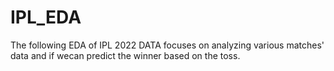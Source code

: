 # IPL_EDA
The following EDA of IPL 2022 DATA focuses on analyzing various matches' data and if wecan predict the winner based on the toss.
